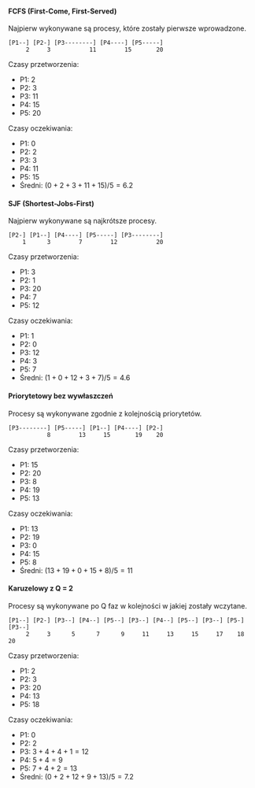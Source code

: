 #### FCFS (First-Come, First-Served)

Najpierw wykonywane są procesy, które zostały pierwsze wprowadzone.

```
[P1--] [P2-] [P3--------] [P4----] [P5-----]
     2     3           11        15       20
```

Czasy przetworzenia:

- P1: $2$
- P2: $3$
- P3: $11$
- P4: $15$
- P5: $20$

Czasy oczekiwania:

- P1: $0$
- P2: $2$
- P3: $3$
- P4: $11$
- P5: $15$
- Średni: $(0 + 2 + 3 + 11 + 15) / 5 = 6.2$

#### SJF (Shortest-Jobs-First)

Najpierw wykonywane są najkrótsze procesy.

```
[P2-] [P1--] [P4----] [P5-----] [P3--------]
    1      3        7        12           20
```

Czasy przetworzenia:

- P1: $3$
- P2: $1$
- P3: $20$
- P4: $7$
- P5: $12$

Czasy oczekiwania:

- P1: $1$
- P2: $0$
- P3: $12$
- P4: $3$
- P5: $7$
- Średni: $(1 + 0 + 12 + 3 + 7) / 5 = 4.6$

#### Priorytetowy bez wywłaszczeń

Procesy są wykonywane zgodnie z kolejnością priorytetów.

```
[P3--------] [P5-----] [P1--] [P4----] [P2-]
           8        13     15       19    20
```

Czasy przetworzenia:

- P1: $15$
- P2: $20$
- P3: $8$
- P4: $19$
- P5: $13$

Czasy oczekiwania:

- P1: $13$
- P2: $19$
- P3: $0$
- P4: $15$
- P5: $8$
- Średni: $(13 + 19 + 0 + 15 + 8) / 5 = 11$

#### Karuzelowy z Q = 2

Procesy są wykonywane po Q faz w kolejności w jakiej zostały wczytane.

```
[P1--] [P2-] [P3--] [P4--] [P5--] [P3--] [P4--] [P5--] [P3--] [P5-] [P3--]
     2     3      5      7      9     11     13     15     17    18     20
```

Czasy przetworzenia:

- P1: $2$
- P2: $3$
- P3: $20$
- P4: $13$
- P5: $18$

Czasy oczekiwania:

- P1: $0$
- P2: $2$
- P3: $3 + 4 + 4 + 1 = 12$
- P4: $5 + 4 = 9$
- P5: $7 + 4 + 2 = 13$
- Średni: $(0 + 2 + 12 + 9 + 13) / 5 = 7.2$
